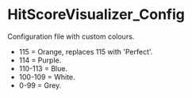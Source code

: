 # HitScoreVisualizer_Config

Configuration file with custom colours.

- 115 = Orange, replaces 115 with 'Perfect'.
- 114 = Purple.
- 110-113 = Blue.
- 100-109 = White.
- 0-99 = Grey.
